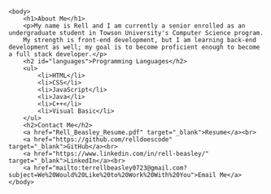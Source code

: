 <html>
    <head>
        <title>Rell Beasley</title>
        <meta charset = "UTF-8"/>
        <style type="text/css">
            #languages {
                color: goldenrod;
            }
        </style>
    </head>

    <body>
        <h1>About Me</h1>
        <p>My name is Rell and I am currently a senior enrolled as an undergraduate student in Towson University's Computer Science program.
        My strength is front-end development, but I am learning back-end development as well; my goal is to become proficient enough to become a full stack developer.</p>
        <h2 id="languages">Programming Languages</h2>
        <ul>
            <li>HTML</li>
            <li>CSS</li>
            <li>JavaScript</li>
            <li>Java</li>
            <li>C++</li>
            <li>Visual Basic</li>
        </ul>
        <h2>Contact Me</h2>
        <a href="Rell_Beasley_Resume.pdf" target="_blank">Resume</a><br>
        <a href="https://github.com/relldoescode" target="_blank">GitHub</a><br>
        <a href="https://www.linkedin.com/in/rell-beasley/" target="_blank">LinkedIn</a><br>
        <a href="mailto:terrellbeasley0723@gmail.com?subject=We%20Would%20Like%20to%20Work%20With%20You">Email Me</a>
    </body>
</html>
